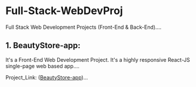 # Full-Stack-WebDevProj
Full Stack Web Development Projects (Front-End &amp; Back-End)....

## 1. BeautyStore-app:
It's a Front-End Web Development Project. It's a highly responsive React-JS single-page web based app....

Project_Link: ([BeautyStore-app](1_BeautyStore-app))...
